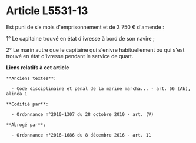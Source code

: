 # Article L5531-13

Est puni de six mois d'emprisonnement et de 3 750 € d'amende :

1° Le capitaine trouvé en état d'ivresse à bord de son navire ;

2° Le marin autre que le capitaine qui s'enivre habituellement ou qui s'est trouvé en état d'ivresse pendant le service de
quart.

**Liens relatifs à cet article**

	**Anciens textes**:

	  - Code disciplinaire et pénal de la marine marcha... - art. 56 (Ab), alinéa 1

	**Codifié par**:

	  - Ordonnance n°2010-1307 du 28 octobre 2010 - art. (V)

	**Abrogé par**:

	  - Ordonnance n°2016-1686 du 8 décembre 2016 - art. 11
